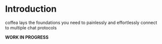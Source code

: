 # Introduction

coffea lays the foundations you need to painlessly and effortlessly connect to multiple chat protocols

**WORK IN PROGRESS**

